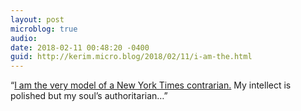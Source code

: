 ```yaml
---
layout: post
microblog: true
audio: 
date: 2018-02-11 00:48:20 -0400
guid: http://kerim.micro.blog/2018/02/11/i-am-the.html
---
```

“[I am the very model of a New York Times contrarian.](https://slate.com/culture/2018/02/i-am-the-very-model-of-a-new-york-times-contrarian.html)
My intellect is polished but my soul’s authoritarian…”
